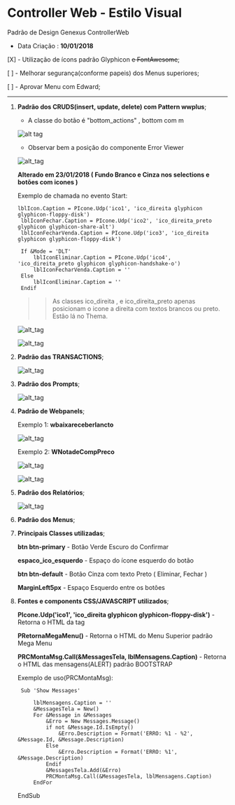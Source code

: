 # Controller Web - Estilo Visual
Padrão de Design Genexus ControllerWeb

* Data Criação : **10/01/2018**

[X] - Utilização de ícons padrão Glyphicon ~~e FontAwesome~~;

[ ] - Melhorar segurança(conforme papeis) dos Menus superiores;

[ ] - Aprovar Menu com Edward;

***

1. **Padrão dos CRUDS(insert, update, delete) com Pattern wwplus**;
   
   * A classe do botão é "bottom_actions" , bottom com m

   ![alt tag](https://jjriug-dm2305.files.1drv.com/y4m7bvGxHPRx8gU1KYEVXb3VPEQwUXfDdMoVB_dwVEfAUY0iUF2Y3zOdkmmIO9NGcJnEDRDxjAB9EMPaMAGVWHcePU-jUVXVTY9ftZ3GfBGxSPOuWGCD2iQZgXfk7OgSivEyvmYSbNCsViYxyJdZ02uR8gcek46niOmCkqmi8NOuKdM-H4-RZDsNdRjt0fsGGssOBAOPIkw_Aaja4q98Via-Q?width=1920&height=984&cropmode=none)
   
   * Observar bem a posição do componente Error Viewer
   
   ![alt_tag](https://jjrjug-dm2305.files.1drv.com/y4mSa4QcUlZERCDxR1Gzi6kYXOc90o22ifAl_jJCnz20svBsRZuaU8pPMPFW2PqovrXoUJO9VLcXtRpLdubSyg1wTv_Ye_MR_e6GX4cKQ2rk71_MY7wTljHCZC85N91P6YGoSInuzhcHsnls-GfzwwCojxCxDel-L81yeH3tLzjVOXhSiAdj8V2KsWjXVJlISYoFn0y9JGbZ4Io9Yp-xGIkcQ?width=1254&height=898&cropmode=none)
   
   **Alterado em 23/01/2018 ( Fundo Branco e Cinza nos selections e botões com icones )**
   
   Exemplo de chamada no evento Start:
   
   ```
   lblIcon.Caption = PIcone.Udp('ico1', 'ico_direita glyphicon glyphicon-floppy-disk')
	lblIconFechar.Caption = PIcone.Udp('ico2', 'ico_direita_preto glyphicon glyphicon-share-alt')
	lblIconFecharVenda.Caption = PIcone.Udp('ico3', 'ico_direita glyphicon glyphicon-floppy-disk')
	
	If &Mode = 'DLT'
		lblIconEliminar.Caption = PIcone.Udp('ico4', 'ico_direita_preto glyphicon glyphicon-handshake-o')
		lblIconFecharVenda.Caption = ''
	Else
		lblIconEliminar.Caption = ''
	Endif
   ```
   
   >>As classes ico_direita , e ico_direita_preto apenas posicionam o icone a direita com textos brancos ou preto. Estão lá no Thema.
   
   ![alt_tag](https://htr89a-dm2305.files.1drv.com/y4msy7PPUNKIqH_diFuyfyFaTztW6zf-PQrwBjMMfFhNM6NmflKQkxI2buPZwpNkLqMYab7zEFsxq6gl_2szwPFsk2FYBJJ2jhW9EYDieiKOLfcOlrzRain3qsAZQoG4NSyAIIwtKnI0LaHtXvAltRO7imElDm5v3bC1IjuP5fk8USw09X-B6wj_uaEjAeI_Hzbqm1eWujJtRgRXMwpsIDzBA?width=1920&height=1050&cropmode=none)
   
   ![alt_tag](https://htr79a-dm2305.files.1drv.com/y4mJXmYezzW99TYlDv9KB5Uiq9lqxZ1vuoSo4_QuvuBn-xwWaRaTQoE3_UxFb5hGGyfyRJYnKUCqG52n2PWztBbW4Z0hlMVbCOan_z7N77S99TfNLNLeOaB98CKkkvPRScbEMDI4Du-qgggVC2pPzkY4s7WivIMQIQS5zCCpTjS0WpToSTC5_-yZUFQPC-Db1k8eaKCKo9LZv_9KbVmZRPqPQ?width=1280&height=928&cropmode=none)
   
   
2. **Padrão das TRANSACTIONS**;

   ![alt_tag](https://hzr59a-dm2305.files.1drv.com/y4mv0xZK0g40k6FCu0cXth8tWt2UCPXgFhhOT1GGCBsLwsmT3Taiiun2boa5Q-O080QtkEgFrEEH7rV2Ck3wgpCy63o68TLdOUePlViGVSb2rFBeIZoG5_iY7nhFZuCe997A8OE-YbL5obwkzd7JRkh3ymBjsC5yhxvweNwQg7ByK2zG-36hmj5zJNOcdXxmUOuQoybmbxoAXK7KbBh7ocSVw?width=1920&height=984&cropmode=none)

3. **Padrão dos Prompts**;

   ![alt_tag](https://jjrtug-dm2305.files.1drv.com/y4mKWDq9N_ng4XvMjXb5wKX4fd5XYlly9X9RGveDQwoellSrMrbTLHQLm6oGF17WMpjAgS3U6eC0cnfwLwp2543OW2B4oSZ7sHX-nNfTTPtnjmEpK8WXc6eSP60D7f4IHHxE_k07tQh3YQkuP8kn8tEb7Z71DbEHV1c7K9rzjvawB81XxMOKROW-Olspr1TSCHW-sfTt8986Yao6M_poh2Qww?width=934&height=636&cropmode=none)

4. **Padrão de Webpanels**;
   
   Exemplo 1: **wbaixareceberlancto**

   ![alt_tag](https://hzr89a-dm2305.files.1drv.com/y4mI4RAYDYsZ78eHOiQyckcuWOFV3e8LL57eXvTpCDgC421nxsPfiqKwy_DgcfUpF5jZvF9HG7bPr3mgkmEBLZcxWomQ2DDvugBoPUkrk2hXCl15TzI841gA7iHfdWZKhoYCy33v_Y9f97OBJnj8XsTEtmVNE9nnB2JNb_PzfA974kiEr1P7FuB44udnqdzIYoJb5GX1MRGCJPjxU4zCPtTJg?width=915&height=917&cropmode=none)
   
   Exemplo 2: **WNotadeCompPreco**
   
   ![alt_tag](https://htr29a-dm2305.files.1drv.com/y4mRz42yyDqurfSM-hsjxn_KEaHjyiSuh-crY-odCAl6QNSqflb9OuxIALEXaLAPl6yBkD0U2TWaBhixCWFRZhTptQrvMt96FnyM5oqibGbGXjrDdrT86pf1DHvQdSc1DZVMKPBIMrk_eqeOvj3Ru5_-tD_l-XwUSMDeMXjKQ0PE0oi7CQujRBwCbyukoHoLWgdvFvJ7PGuvXpTVlruqaWZSg?width=1280&height=928&cropmode=none)
   
   
   ![alt_tag](https://htr39a-dm2305.files.1drv.com/y4mU4NM2Y4cWGdFA1hrzCd_77SR-VbOPY-UsO_4yYAL2QM8HqiP-27ry0ED_lefRu-bPsW84yCfG8vcxrVacZlzGlwv6XUTnIjB2E7J5PXthk55hkcqagDWtU-9t9nsbVPREJRlJyRmYUxkbCHTEKLYufJ-KPS-K5y_G0nLpTtnDKY5DQPLh8OWul4TY5LNmVQGdFpXMCDeX-odE0VBzRxTXg?width=1920&height=1050&cropmode=none)
   

5. **Padrão dos Relatórios**;

   ![alt_tag](https://htr19a-dm2305.files.1drv.com/y4mHlRNni8TpFQMeaXIsL-05ubnUN5Jjuu_Kgt0W8cGxW0mP5W0VOIHSBPTafpmJA8Tl5uMj5brUfw5jawAjiYjxXcF4yOqpFwFK7pAIc7vpEZhCbPeo7tH74mXtbPF94CMufCm_d7QOGW0HtAIYb3ceS-Wl-dvOY3FZ2xB8-LThtxa8JyQqiDA5W_Gq1SbDb1IFT6PfUJ2bcNEmjqaHHMc2g?width=1280&height=928&cropmode=none)

6. **Padrão dos Menus**;

7. **Principais Classes utilizadas**;
   
   **btn btn-primary**             - Botão Verde Escuro do Confirmar
   
   **espaco_ico_esquerdo**         - Espaço do ícone esquerdo do botão
   
   **btn btn-default**             - Botão Cinza com texto Preto ( Eliminar, Fechar )
   
   **MarginLeft5px**               - Espaço Esquerdo entre os botões
   
   
   

8. **Fontes e components CSS/JAVASCRIPT utilizados**;

   **PIcone.Udp('ico1', 'ico_direita glyphicon glyphicon-floppy-disk')** - Retorna o HTML da tag <i></i>
   
   **PRetornaMegaMenu()**                                           - Retorna o HTML do Menu Superior padrão Mega Menu
   
   **PRCMontaMsg.Call(&MessagesTela, lblMensagens.Caption)**        - Retorna o HTML das mensagens(ALERT) padrão BOOTSTRAP
   
  
   Exemplo de uso(PRCMontaMsg):

   ```
	Sub 'Show Messages'

		lblMensagens.Caption = ''
		&MessagesTela = New()
		For &Message in &Messages
			&Erro = New Messages.Message()
			if not &Message.Id.IsEmpty()
				&Erro.Description = Format('ERRO: %1 - %2', &Message.Id, &Message.Description)
			Else
				&Erro.Description = Format('ERRO: %1', &Message.Description)
			Endif			
			&MessagesTela.Add(&Erro)
			PRCMontaMsg.Call(&MessagesTela, lblMensagens.Caption)
		EndFor
   ```
	EndSub

